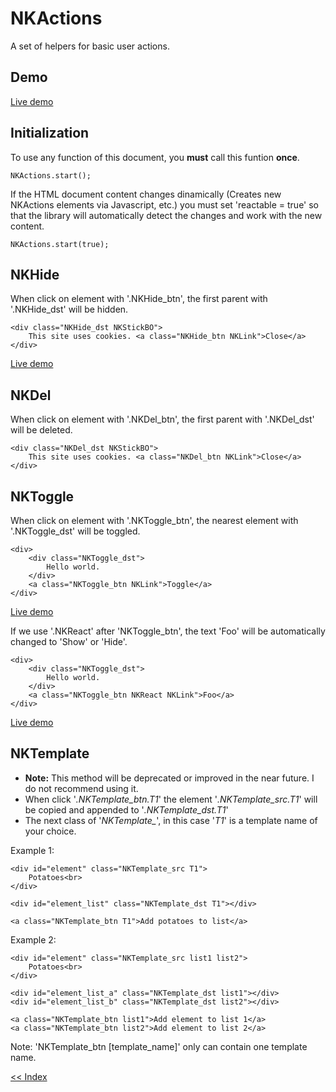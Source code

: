 # NKActions
A set of helpers for basic user actions.

Demo
----------------------------------------------------------------------------
[Live demo](https://codepen.io/Netkuup/pen/PjGdbG)

Initialization
----------------------------------------------------------------------------
To use any function of this document, you **must** call this funtion **once**.

    NKActions.start();

If the HTML document content changes dinamically (Creates new NKActions elements via Javascript, etc.) you must set 'reactable = true' so that the library will automatically detect the changes and work with the new content.

    NKActions.start(true);

NKHide
----------------------------------------------------------------------------
When click on element with '.NKHide_btn', the first parent with '.NKHide_dst' will be hidden.

    <div class="NKHide_dst NKStickBO">
        This site uses cookies. <a class="NKHide_btn NKLink">Close</a>
    </div>

[Live demo](https://codepen.io/Netkuup/pen/PjGdbG)

NKDel
----------------------------------------------------------------------------
When click on element with '.NKDel_btn', the first parent with '.NKDel_dst' will be deleted.

    <div class="NKDel_dst NKStickBO">
        This site uses cookies. <a class="NKDel_btn NKLink">Close</a>
    </div>

NKToggle
----------------------------------------------------------------------------
When click on element with '.NKToggle_btn', the nearest element with '.NKToggle_dst' will be toggled.

    <div>
        <div class="NKToggle_dst">
            Hello world.
        </div>
        <a class="NKToggle_btn NKLink">Toggle</a>
    </div>

[Live demo](https://codepen.io/Netkuup/pen/PjGdbG)

If we use '.NKReact' after 'NKToggle_btn', the text 'Foo' will be automatically changed to 'Show' or 'Hide'.

    <div>
        <div class="NKToggle_dst">
            Hello world.
        </div>
        <a class="NKToggle_btn NKReact NKLink">Foo</a>
    </div>

[Live demo](https://codepen.io/Netkuup/pen/PjGdbG)

NKTemplate
----------------------------------------------------------------------------
* __Note:__ This method will be deprecated or improved in the near future. I do not recommend using it.
* When click '<i>.NKTemplate_btn.T1</i>' the element '<i>.NKTemplate_src.T1</i>' will be copied and appended to '<i>.NKTemplate_dst.T1</i>'
* The next class of '<i>NKTemplate_</i>', in this case '<i>T1</i>' is a template name of your choice.

Example 1:

    <div id="element" class="NKTemplate_src T1">
        Potatoes<br>
    </div>
    
    <div id="element_list" class="NKTemplate_dst T1"></div>

    <a class="NKTemplate_btn T1">Add potatoes to list</a>

Example 2:

    <div id="element" class="NKTemplate_src list1 list2">
        Potatoes<br>
    </div>
    
    <div id="element_list_a" class="NKTemplate_dst list1"></div>
    <div id="element_list_b" class="NKTemplate_dst list2"></div>

    <a class="NKTemplate_btn list1">Add element to list 1</a>
    <a class="NKTemplate_btn list2">Add element to list 2</a>
    
Note: 'NKTemplate_btn [template_name]' only can contain one template name.

[<< Index](../../../../)